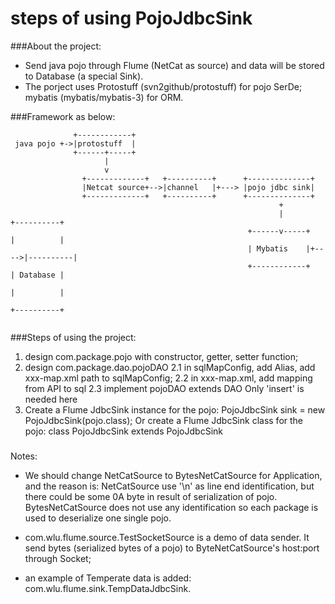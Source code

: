 steps of using PojoJdbcSink
=======================================
###About the project:
	
- Send java pojo through Flume (NetCat as source) and data will be stored to Database (a special Sink). 
- The porject uses Protostuff (svn2github/protostuff) for pojo SerDe; mybatis (mybatis/mybatis-3) for ORM. 
	
###Framework as below:	


```
              +------------+
 java pojo +->|protostuff  |
              +------+-----+
                     |
                     v
                +-------------+   +----------+      +--------------+
                |Netcat source+-->|channel   |+---> |pojo jdbc sink|
                +-------------+   +----------+      +--------------+
                                                            +
                                                            |            +----------+
                                                     +------v-----+      |          |
                                                     | Mybatis    |+---->|----------|
                                                     +------------+      | Database |
                                                                         |          |
                                                                         +----------+
                                                                         
```                                                                       

###Steps of using the project:

1. design com.package.pojo with constructor, getter, setter function;
2. design com.package.dao.pojoDAO
	2.1 in sqlMapConfig, add Alias, add xxx-map.xml path to sqlMapConfig;
	2.2 in xxx-map.xml, add mapping from API to sql
	2.3 implement pojoDAO extends DAO<pojo> Only 'insert' is needed here
3. Create a Flume JdbcSink instance for the pojo:
	PojoJdbcSink<pojo> sink = new PojoJdbcSink<pojo>(pojo.class);
   Or create a Flume JdbcSink class for the pojo:
   	class PojoJdbcSink extends PojoJdbcSink<Pojo>

###
Notes:

- We should change NetCatSource to BytesNetCatSource for Application, and the reason is:
 NetCatSource use '\n' as line end identification, but there could be some 0A byte in result of serialization of pojo. BytesNetCatSource does not use any identification so each package is used to deserialize one single pojo.
	
- com.wlu.flume.source.TestSocketSource is a demo of data sender. It send bytes (serialized bytes of a pojo) to ByteNetCatSource's host:port through Socket;
	
- an example of Temperate data is added: com.wlu.flume.sink.TempDataJdbcSink.
	
	
